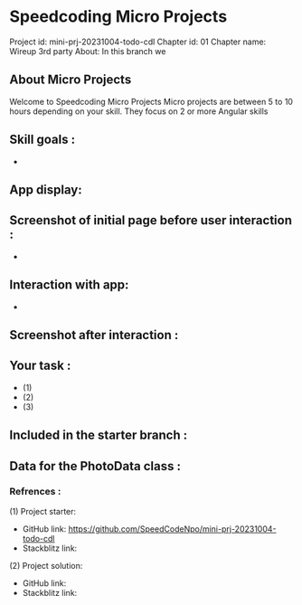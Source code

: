 # Speedcoding Micro Projects

Project id: mini-prj-20231004-todo-cdl
Chapter id: 01
Chapter name: Wireup 3rd party
About:
   In this branch we 
## About Micro Projects

Welcome to Speedcoding Micro Projects
Micro projects are between 5 to 10 hours depending on your skill.
They focus on 2 or more Angular skills

## Skill goals :

- 

## App display:

  ## Screenshot of initial page before user interaction :

-
## Interaction with app:

-
## Screenshot after interaction :

## Your task :

- (1) 
- (2) 
- (3) 

## Included in the starter branch :

## Data for the PhotoData class :

### Refrences :

(1) Project starter:

- GitHub link: https://github.com/SpeedCodeNpo/mini-prj-20231004-todo-cdl
- Stackblitz link:

(2) Project solution:

- GitHub link: 
- Stackblitz link:
